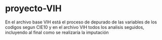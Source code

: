# proyecto-VIH
En el archivo base VIH está el proceso de depurado de las variables de los codigos segun CIE10 y en el archivo VIH todos los analisis seguidos, incluyendo al final como se realizaría la imputación
